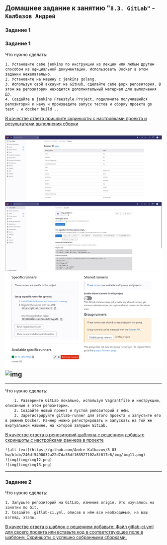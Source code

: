 ## Домашнее задание к занятию "`8.3. GitLab"` - `Калбазов Андрей`

### Задание 1

### Задание 1

Что нужно сделать:

    1. Установите себе jenkins по инструкции из лекции или любым другим способом из официальной документации. Использовать Docker в этом задании нежелательно.
    2. Установите на машину с jenkins golang.
    3. Используя свой аккаунт на GitHub, сделайте себе форк репозитория. В этом же репозитории находится дополнительный материал для выполнения ДЗ.
    4. Создайте в jenkins Freestyle Project, подключите получившийся репозиторий к нему и произведите запуск тестов и сборку проекта go test . и docker build ..

<ins>В качестве ответа пришлите скриншоты с настройками проекта и результатами выполнения сборки<ins>

![img](img/img11.png)
![img](img/img02.png)
![img](img/img03.png)
![img](img/img04.png)
---

---
Что нужно сделать:

        1. Разверните GitLab локально, используя Vagrantfile и инструкцию, описанные в этом репозитории.
        2. Создайте новый проект и пустой репозиторий в нём.
        3. Зарегистрируйте gitlab-runner для этого проекта и запустите его в режиме Docker. Раннер можно регистрировать и запускать на той же виртуальной машине, на которой запущен GitLab.

<ins>В качестве ответа в репозиторий шаблона с решением добавьте скриншоты с настройками раннера в проекте<ins>


    ![alt text](https://github.com/Andre-Kalbazov/8-03-hw/blob/246df5490032a22d7da35df163527102a3f617e6/img/img11.png)
    ![img](img/img12.png)
    ![img](img/img13.png)
    
---
### Задание 2

Что нужно сделать:

    1. Запушьте репозиторий на GitLab, изменив origin. Это изучалось на занятии по Git.
    2. Создайте .gitlab-ci.yml, описав в нём все необходимые, на ваш взгляд, этапы.

<ins>В качестве ответа в шаблон с решением добавьте:<ins>
   <ins> Файл gitlab-ci.yml для своего проекта или вставьте код в соответствующее поле в шаблоне;<ins>
   <ins> Скриншоты с успешно собранными сборками.<ins>

    
